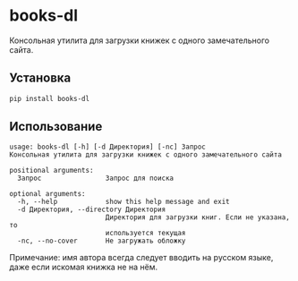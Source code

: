 # books-dl

Консольная утилита для загрузки книжек с одного замечательного сайта.

## Установка

``` sh
pip install books-dl
```

## Использование

```
usage: books-dl [-h] [-d Директория] [-nc] Запрос
Консольная утилита для загрузки книжек с одного замечательного сайта

positional arguments:
  Запрос                Запрос для поиска

optional arguments:
  -h, --help            show this help message and exit
  -d Директория, --directory Директория
                        Директория для загрузки книг. Если не указана, то
                        используется текущая
  -nc, --no-cover       Не загружать обложку
```

Примечание: имя автора всегда следует вводить на русском языке, даже если искомая книжка не на нём.

